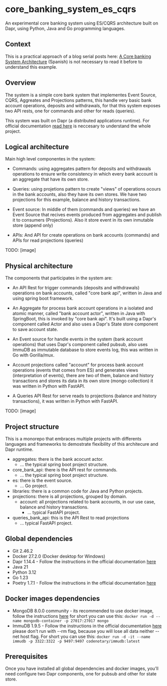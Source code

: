 # core_banking_system_es_cqrs

An experimental core banking system using ES/CQRS architecture built on Dapr, using Python, Java and Go programming 
languages.

## Context ##

This is a practical approach of a blog serial posts here: 
[A Core banking System Architecture](https://sites.google.com/view/rodrigozamora/blog/arquitectura-para-un-core-banking-system?authuser=0) (Spanish) is not necessary to read it before to understand this example.

## Overview ##

The system is a simple core bank system that implementes Event Source, CQRS, Aggreates and Projections patterns, this handle
very basic bank account operations, deposits and withdrawals, for that this system exposes two API rests, one for commands
and other for reads (queries).

This system was built on Dapr (a distributed applications runtime). For official documentation
 [read here](https://docs.dapr.io/concepts/overview/) is neccesary to understand the whole project.

## Logical architecture ##

Main high level componentes in the system:

- Commands: using aggregates pattern for deposits and withdrawals operations to ensure write consistency in which every 
bank account is an aggregate that have its own store.

- Queries: using projetions pattern to create "views" of operations ocours in the bank accounts, also they have its own 
stores. We have two projections for this example, balance and history transactions.

- Event source: In middle of them (commands and queries) we have an Event Source that recives events produced from 
aggregates and publish it to consumers (Projections). Also it store event in its own inmutable store (append only)

- APIs: And API for create operations on bank accounts (commands) and APIs for read projections (queries)

TODO: [image]

## Physical architecture ##

The components that participates in the system are:

- An API Rest for trigger commands (deposits and withdrawals) operations on bank accounts, called "core bank api", written
 in Java and using spring boot framework. 

- An Aggregate for process bank account operations in a isolated and atomic manner, called "bank account actor", written in
 Java with SpringBoot, this is invoked by "core bank api". It's built using a Dapr's component called Actor and also 
 uses a Dapr's State store component to save account state.

- An Event source for handle events in the system (bank account operations) that uses Dapr's component called pubsub, also 
uses ImmuDB as immutable database to store events log, this was written in Go with Gorilla/mux.

- Account projections called "account" for process bank account operations (events that comes from ES) and generates 
views (interpretation of events), there are two of them, balance and history transactions and stores its data in its own
store (mongo collection) it was written in Python with FastAPI.

- A Queries API Rest for serve reads to projections (balance and history transactions), it was written in Python with
FastAPI.

TODO: [image]

## Project structure ##

This is a monorepo that embraces multiple projects with differents languages and frameworks to demostrate flexibility of this
architecure and Dapr runtime.

- aggregates: there is the bank acocunt actor.
    - ... the typical spring boot project structure.
- core_bank_api: there is the API rest for commands.
    - ... the typical spring boot project structure.
- es: there is the event source.
    - ... Go project.
- libraries: there is a common code for Java and Python projects.
- projections: there is all projections, grouped by domain.
    - account: all projections related to bank accounts, in our use case, balance and history transactions.
        - ... typical FastAPI project.
- queries_bank_api: this is the API Rest to read projections
    - ... typical FastAPI project.

## Global dependencies ##

- Git 2.46.2
- Docker 27.2.0 (Docker desktop for Windows)
- Dapr 1.14.4 - Follow the instructions in the official documentation [here](https://docs.dapr.io/getting-started/install-dapr-cli/)
- Java 21
- Python 3.12
- Go 1.23
- Poetry 1.7.1 - Follow the instructions in the official documentation [here](https://python-poetry.org/docs/#installation)

## Docker images dependencies ##

- MongoDB 8.0.0 community - its recommended to use docker image, follow the instructions [here](https://hub.docker.com/_/mongo) for short you can use this: ```docker run -d --name mongodb-container -p 27017:27017 mongo```
- ImmuDB 1.9.5 - Follow the instructions in the official documentation [here](https://docs.immudb.io/master/running/download.html) please don't run with --rm flag, because you will lose all data neither --net host flag. For short you can use this: ```docker run -d -it --name immudb -p 3322:3322 -p 9497:9497 codenotary/immudb:latest```

## Prerequisites ##

Once you have installed all global dependencies and docker images, you'll need configure two Dapr components, one for pubsub and other for state store.